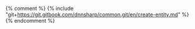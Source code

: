 

{% comment %} {% include "git+https://git.gitbook.com/dnnsharp/common.git/en/create-entity.md" %} {% endcomment %}

